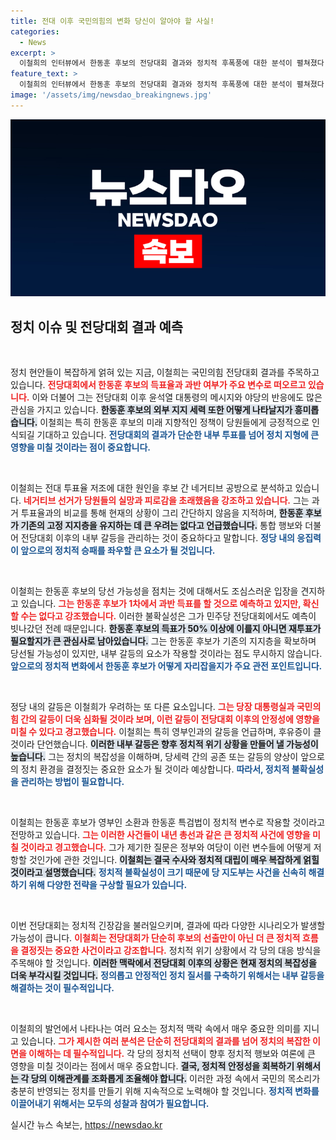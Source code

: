```yaml
---
title: 전대 이후 국민의힘의 변화 당신이 알아야 할 사실!
categories:
  - News
excerpt: >
  이철희의 인터뷰에서 한동훈 후보의 전당대회 결과와 정치적 후폭풍에 대한 분석이 펼쳐졌다. 김건희 여사 소환과 네거티브 공방이 영향을 미쳤으며, 한동훈 시대의 시작이 정치 지형을 어떻게 변화시킬지 주목된다.
feature_text: >
  이철희의 인터뷰에서 한동훈 후보의 전당대회 결과와 정치적 후폭풍에 대한 분석이 펼쳐졌다. 김건희 여사 소환과 네거티브 공방이 영향을 미쳤으며, 한동훈 시대의 시작이 정치 지형을 어떻게 변화시킬지 주목된다.
image: '/assets/img/newsdao_breakingnews.jpg'
---
```


<p><img src="/assets/img/newsdao_breakingnews.jpg" alt="pcversion 속보" /></p>

<h2 data-ke-size="size26">정치 이슈 및 전당대회 결과 예측</h2>

<p data-ke-size="size16">&nbsp;</p>

<p>정치 현안들이 복잡하게 얽혀 있는 지금, 이철희는 국민의힘 전당대회 결과를 주목하고 있습니다. <b><span style="color: #ee2323;">전당대회에서 한동훈 후보의 득표율과 과반 여부가 주요 변수로 떠오르고 있습니다.</span></b> 이와 더불어 그는 전당대회 이후 윤석열 대통령의 메시지와 야당의 반응에도 많은 관심을 가지고 있습니다. <b><span style="background-color: #21538527;">한동훈 후보의 외부 지지 세력 또한 어떻게 나타날지가 흥미롭습니다.</span></b> 이철희는 특히 한동훈 후보의 미래 지향적인 정책이 당원들에게 긍정적으로 인식되길 기대하고 있습니다. <b><span style="color: #1a5490;">전당대회의 결과가 단순한 내부 투표를 넘어 정치 지형에 큰 영향을 미칠 것이라는 점이 중요합니다.</span></b></p>

<p data-ke-size="size16">&nbsp;</p>

<p>이철희는 전대 투표율 저조에 대한 원인을 후보 간 네거티브 공방으로 분석하고 있습니다. <b><span style="color: #ee2323;">네거티브 선거가 당원들의 실망과 피로감을 초래했음을 강조하고 있습니다.</span></b> 그는 과거 투표율과의 비교를 통해 현재의 상황이 그리 간단하지 않음을 지적하며, <b><span style="background-color: #21538527;">한동훈 후보가 기존의 고정 지지층을 유지하는 데 큰 우려는 없다고 언급했습니다.</span></b> 통합 행보와 더불어 전당대회 이후의 내부 갈등을 관리하는 것이 중요하다고 말합니다. <b><span style="color: #1a5490;">정당 내의 응집력이 앞으로의 정치적 승패를 좌우할 큰 요소가 될 것입니다.</span></b></p>

<p data-ke-size="size16">&nbsp;</p>

<p>이철희는 한동훈 후보의 당선 가능성을 점치는 것에 대해서도 조심스러운 입장을 견지하고 있습니다. <b><span style="color: #ee2323;">그는 한동훈 후보가 1차에서 과반 득표를 할 것으로 예측하고 있지만, 확신할 수는 없다고 강조했습니다.</span></b> 이러한 불확실성은 그가 민주당 전당대회에서도 예측이 빗나갔던 전례 때문입니다. <b><span style="background-color: #21538527;">한동훈 후보의 득표가 50% 이상에 이를지 아니면 재투표가 필요할지가 큰 관심사로 남아있습니다.</span></b> 그는 한동훈 후보가 기존의 지지층을 확보하며 당선될 가능성이 있지만, 내부 갈등의 요소가 작용할 것이라는 점도 무시하지 않습니다. <b><span style="color: #1a5490;">앞으로의 정치적 변화에서 한동훈 후보가 어떻게 자리잡을지가 주요 관전 포인트입니다.</span></b></p>

<p data-ke-size="size16">&nbsp;</p>

<p>정당 내의 갈등은 이철희가 우려하는 또 다른 요소입니다. <b><span style="color: #ee2323;">그는 당장 대통령실과 국민의힘 간의 갈등이 더욱 심화될 것이라 보며, 이런 갈등이 전당대회 이후의 안정성에 영향을 미칠 수 있다고 경고했습니다.</span></b> 이철희는 특히 영부인과의 갈등을 언급하며, 후유증이 클 것이라 단언했습니다. <b><span style="background-color: #21538527;">이러한 내부 갈등은 향후 정치적 위기 상황을 만들어 낼 가능성이 높습니다.</span></b> 그는 정치의 복잡성을 이해하며, 당세력 간의 공존 또는 갈등의 양상이 앞으로의 정치 환경을 결정짓는 중요한 요소가 될 것이라 예상합니다. <b><span style="color: #1a5490;">따라서, 정치적 불확실성을 관리하는 방법이 필요합니다.</span></b></p>

<p data-ke-size="size16">&nbsp;</p>

<p>이철희는 한동훈 후보가 영부인 소환과 한동훈 특검법이 정치적 변수로 작용할 것이라고 전망하고 있습니다. <b><span style="color: #ee2323;">그는 이러한 사건들이 내년 총선과 같은 큰 정치적 사건에 영향을 미칠 것이라고 경고했습니다.</span></b> 그가 제기한 질문은 정부와 여당이 이런 변수들에 어떻게 저항할 것인가에 관한 것입니다. <b><span style="background-color: #21538527;">이철희는 결국 수사와 정치적 대립이 매우 복잡하게 얽힐 것이라고 설명했습니다.</span></b> <b><span style="color: #1a5490;">정치적 불확실성이 크기 때문에 당 지도부는 사건을 신속히 해결하기 위해 다양한 전략을 구상할 필요가 있습니다.</span></b></p>

<p data-ke-size="size16">&nbsp;</p>

<p>이번 전당대회는 정치적 긴장감을 불러일으키며, 결과에 따라 다양한 시나리오가 발생할 가능성이 큽니다. <b><span style="color: #ee2323;">이철희는 전당대회가 단순히 후보의 선출만이 아닌 더 큰 정치적 흐름을 결정짓는 중요한 사건이라고 강조합니다.</span></b> 정치적 위기 상황에서 각 당의 대응 방식을 주목해야 할 것입니다. <b><span style="background-color: #21538527;">이러한 맥락에서 전당대회 이후의 상황은 현재 정치의 복잡성을 더욱 부각시킬 것입니다.</span></b> <b><span style="color: #1a5490;">정의롭고 안정적인 정치 질서를 구축하기 위해서는 내부 갈등을 해결하는 것이 필수적입니다.</span></b></p>

<p data-ke-size="size16">&nbsp;</p>

<p>이철희의 발언에서 나타나는 여러 요소는 정치적 맥락 속에서 매우 중요한 의미를 지니고 있습니다. <b><span style="color: #ee2323;">그가 제시한 여러 분석은 단순히 전당대회의 결과를 넘어 정치의 복잡한 이면을 이해하는 데 필수적입니다.</span></b> 각 당의 정치적 선택이 향후 정치적 행보와 여론에 큰 영향을 미칠 것이라는 점에서 매우 중요합니다. <b><span style="background-color: #21538527;">결국, 정치적 안정성을 회복하기 위해서는 각 당의 이해관계를 조화롭게 조율해야 합니다.</span></b> 이러한 과정 속에서 국민의 목소리가 충분히 반영되는 정치를 만들기 위해 지속적으로 노력해야 할 것입니다. <b><span style="color: #1a5490;">정치적 변화를 이끌어내기 위해서는 모두의 성찰과 참여가 필요합니다.</span></b></p>
실시간 뉴스 속보는, <a href="https://newsdao.kr" rel="dofollow">https://newsdao.kr</a>


